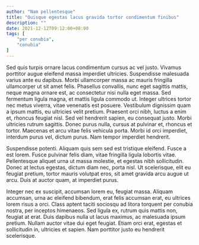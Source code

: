 ```yaml
---
author: "Nam pellentesque"
title: "Quisque egestas lacus gravida tortor condimentum finibus"
description: ""
date: 2021-12-12T09:12:00+08:00
tags: [
    "per conubia",
    "conubia"
]
---
```

Sed quis turpis ornare lacus condimentum cursus ac vel justo. Vivamus porttitor augue eleifend massa imperdiet ultricies. Suspendisse malesuada varius ante eu dapibus.<!--more--> Morbi ullamcorper massa ac mauris fringilla ullamcorper ut sit amet felis. Phasellus convallis, nunc eget sagittis mattis, neque magna ornare est, ac consectetur nisi nulla eget massa. Sed fermentum ligula magna, et mattis ligula commodo ut. Integer ultrices tortor nec metus viverra, vitae venenatis est posuere. Vestibulum dignissim quam a ipsum mattis, eu ultricies velit pretium. Praesent orci nibh, luctus a enim et, rhoncus feugiat nisl. Sed vel hendrerit sapien, eu consequat justo. Morbi ultricies rutrum sagittis. Donec purus nulla, cursus at pulvinar et, rhoncus et tortor. Maecenas et arcu vitae felis vehicula porta. Morbi id orci imperdiet, interdum purus vel, dictum purus. Nam tempor imperdiet hendrerit.

Suspendisse potenti. Aliquam quis sem sed est tristique eleifend. Fusce a est lorem. Fusce pulvinar felis diam, vitae fringilla ligula lobortis vitae. Pellentesque aliquet urna ut massa molestie, et egestas nibh sollicitudin. Donec at lectus egestas, dictum diam nec, porta nisl. Ut scelerisque, elit eu feugiat pretium, tortor mauris volutpat eros, sit amet gravida arcu augue ut arcu. Duis at auctor quam, at imperdiet purus.

Integer nec ex suscipit, accumsan lorem eu, feugiat massa. Aliquam accumsan, urna ac eleifend bibendum, erat felis accumsan erat, eu ultrices lorem risus a orci. Class aptent taciti sociosqu ad litora torquent per conubia nostra, per inceptos himenaeos. Sed ligula ex, rutrum quis mattis non, feugiat at erat. Duis dapibus nulla ut lacus maximus, ac malesuada ipsum pretium. Nullam auctor vitae dui eget feugiat. Etiam orci erat, egestas et sollicitudin in, ultricies et sapien. Nam porttitor justo eu hendrerit scelerisque.